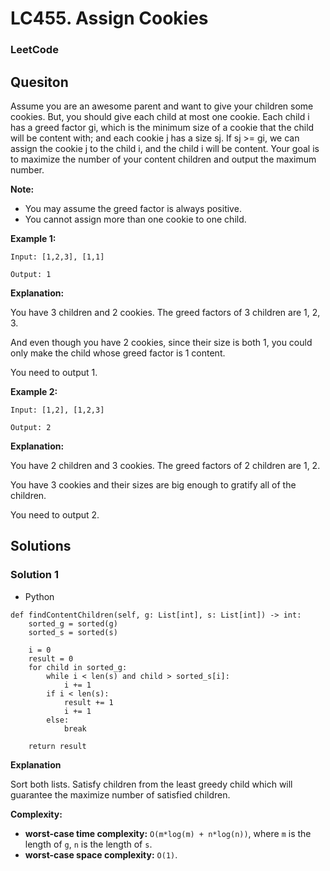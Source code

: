 # LC455. Assign Cookies

### LeetCode

## Quesiton

Assume you are an awesome parent and want to give your children some cookies. But, you should give each child at most one cookie. Each child i has a greed factor gi, which is the minimum size of a cookie that the child will be content with; and each cookie j has a size sj. If sj >= gi, we can assign the cookie j to the child i, and the child i will be content. Your goal is to maximize the number of your content children and output the maximum number.

**Note:**
* You may assume the greed factor is always positive. 
* You cannot assign more than one cookie to one child.

**Example 1:**
```
Input: [1,2,3], [1,1]

Output: 1
```

**Explanation:** 

You have 3 children and 2 cookies. The greed factors of 3 children are 1, 2, 3. 

And even though you have 2 cookies, since their size is both 1, you could only make the child whose greed factor is 1 content.

You need to output 1.

**Example 2:**
```
Input: [1,2], [1,2,3]

Output: 2
```

**Explanation:**

You have 2 children and 3 cookies. The greed factors of 2 children are 1, 2. 

You have 3 cookies and their sizes are big enough to gratify all of the children.

You need to output 2.

## Solutions

### Solution 1

* Python
```
def findContentChildren(self, g: List[int], s: List[int]) -> int:
    sorted_g = sorted(g)
    sorted_s = sorted(s)
    
    i = 0
    result = 0
    for child in sorted_g:
        while i < len(s) and child > sorted_s[i]:
            i += 1
        if i < len(s):
            result += 1
            i += 1
        else:
            break
        
    return result
```

**Explanation**

Sort both lists. Satisfy children from the least greedy child which will guarantee the maximize number of satisfied children.

**Complexity:**

* **worst-case time complexity:** `O(m*log(m) + n*log(n))`, where `m` is the length of `g`, `n` is the length of `s`.
* **worst-case space complexity:** `O(1)`.